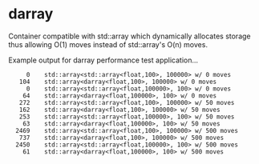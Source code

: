 darray
======

Container compatible with std::array which dynamically allocates storage thus allowing O(1) moves instead of std::array's O(n) moves.

Example output for darray performance test application...

```
     0    std::array<std::array<float,100>, 100000> w/ 0 moves
   104    std::array<darray<float,100>, 100000> w/ 0 moves
     0    std::array<std::array<float,100000>, 100> w/ 0 moves
    64    std::array<darray<float,100000>, 100> w/ 0 moves
   272    std::array<std::array<float,100>, 100000> w/ 50 moves
   162    std::array<darray<float,100>, 100000> w/ 50 moves
   253    std::array<std::array<float,100000>, 100> w/ 50 moves
    63    std::array<darray<float,100000>, 100> w/ 50 moves
  2469    std::array<std::array<float,100>, 100000> w/ 500 moves
   737    std::array<darray<float,100>, 100000> w/ 500 moves
  2450    std::array<std::array<float,100000>, 100> w/ 500 moves
    61    std::array<darray<float,100000>, 100> w/ 500 moves
```
